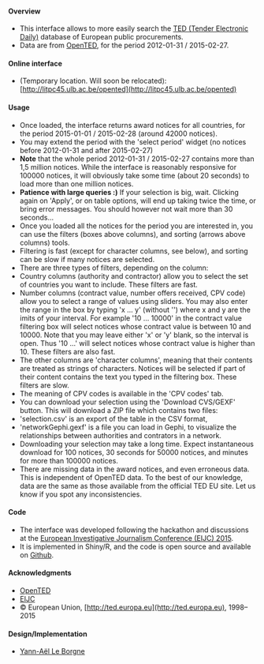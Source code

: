 #### Overview

* This interface allows to more easily search the [TED (Tender Electronic Daily)](http://ted.europa.eu/) database of European public procurements.
* Data are from [OpenTED](http://ted.openspending.org/), for the period 2012-01-31 / 2015-02-27. 

#### Online interface 

* (Temporary location. Will soon be relocated): [http://litpc45.ulb.ac.be/opented](http://litpc45.ulb.ac.be/opented)

#### Usage

* Once loaded, the interface returns award notices for all countries, for the period 2015-01-01 / 2015-02-28 (around 42000 notices).
* You may extend the period with the 'select period' widget (no notices before 2012-01-31 and after 2015-02-27)
* **Note** that the whole period 2012-01-31 / 2015-02-27 contains more than 1,5 million notices. While the interface is reasonably responsive for 100000 notices, it will obviously take some time (about 20 seconds) to load more than one million notices. 
* **Patience with large queries :)** If your selection is big, wait. Clicking again on 'Apply', or on table options, will end up taking twice the time, or bring error messages. You should however not wait more than 30 seconds...
* Once you loaded all the notices for the period you are interested in, you can use the filters (boxes above columns), and sorting (arrows above columns) tools.
* Filtering is fast (except for character columns, see below), and sorting can be slow if many notices are selected.
* There are three types of filters, depending on the column:
 * Country columns (authority and contractor) allow you to select the set of countries you want to include. These filters are fast.
 * Number columns (contract value, number offers received, CPV code) allow you to select a range of values using sliders. You may also enter the range in the box by typing 'x ... y' (without '') where x and y are the imits of your interval. For example '10 ... 10000' in the contract value filtering box will select notices whose contract value is between 10 and 10000. Note that you may leave either 'x' or 'y' blank, so the interval is open. Thus '10 ...' will select notices whose contract value is higher than 10. These filters are also fast.
 * The other columns are 'character columns', meaning that their contents are treated as strings of characters. Notices will be selected if part of their content contains the text you typed in the filtering box. These filters are slow. 
* The meaning of CPV codes is available in the 'CPV codes' tab.
* You can download your selection using the 'Download CVS/GEXF' button. This will download a ZIP file which contains two files:
 *  'selection.csv' is an export of the table in the CSV format,
 * 'networkGephi.gexf' is a file you can load in Gephi, to visualize the relationships between authorities and contrators in a network.
* Downloading your selection may take a long time. Expect instantaneous download for 100 notices, 30 seconds for 50000 notices, and minutes for more than 100000 notices. 
* There are missing data in the award notices, and even erroneous data. This is independent of OpenTED data. To the best of our knowledge, data are the same as those available from the official TED EU site. Let us know if you spot any inconsistencies.

#### Code

* The interface was developed following the hackathon and discussions at the [European Investigative Journalism Conference (EIJC) 2015](http://www.journalismfund.eu/EIJC15).
* It is implemented in Shiny/R, and the code is open source and available on [Github](https://github.com/Yannael/OpenTED). 

#### Acknowledgments

* [OpenTED](http://ted.openspending.org)
* [EIJC](http://www.journalismfund.eu/EIJC15)
* © European Union, [http://ted.europa.eu](http://ted.europa.eu), 1998–2015

#### Design/Implementation

* [Yann-Aël Le Borgne](http://www.ulb.ac.be/di/map/yleborgn/)





